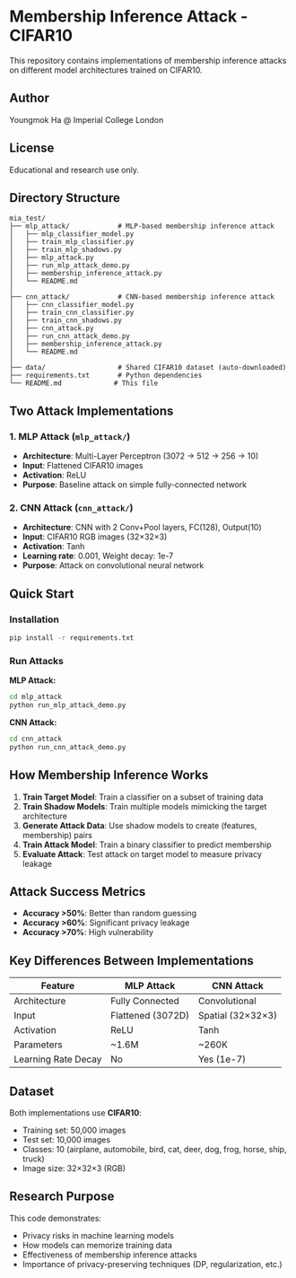 # Membership Inference Attack - CIFAR10

This repository contains implementations of membership inference attacks on different model architectures trained on CIFAR10.

## Author

Youngmok Ha @ Imperial College London

## License

Educational and research use only.

## Directory Structure

```
mia_test/
├── mlp_attack/            # MLP-based membership inference attack
│   ├── mlp_classifier_model.py
│   ├── train_mlp_classifier.py
│   ├── train_mlp_shadows.py
│   ├── mlp_attack.py
│   ├── run_mlp_attack_demo.py
│   ├── membership_inference_attack.py
│   └── README.md
│
├── cnn_attack/            # CNN-based membership inference attack
│   ├── cnn_classifier_model.py
│   ├── train_cnn_classifier.py
│   ├── train_cnn_shadows.py
│   ├── cnn_attack.py
│   ├── run_cnn_attack_demo.py
│   ├── membership_inference_attack.py
│   └── README.md
│
├── data/                  # Shared CIFAR10 dataset (auto-downloaded)
├── requirements.txt       # Python dependencies
└── README.md             # This file
```

## Two Attack Implementations

### 1. MLP Attack (`mlp_attack/`)
- **Architecture**: Multi-Layer Perceptron (3072 → 512 → 256 → 10)
- **Input**: Flattened CIFAR10 images
- **Activation**: ReLU
- **Purpose**: Baseline attack on simple fully-connected network

### 2. CNN Attack (`cnn_attack/`)
- **Architecture**: CNN with 2 Conv+Pool layers, FC(128), Output(10)
- **Input**: CIFAR10 RGB images (32×32×3)
- **Activation**: Tanh
- **Learning rate**: 0.001, Weight decay: 1e-7
- **Purpose**: Attack on convolutional neural network

## Quick Start

### Installation
```bash
pip install -r requirements.txt
```

### Run Attacks

**MLP Attack:**
```bash
cd mlp_attack
python run_mlp_attack_demo.py
```

**CNN Attack:**
```bash
cd cnn_attack
python run_cnn_attack_demo.py
```

## How Membership Inference Works

1. **Train Target Model**: Train a classifier on a subset of training data
2. **Train Shadow Models**: Train multiple models mimicking the target architecture
3. **Generate Attack Data**: Use shadow models to create (features, membership) pairs
4. **Train Attack Model**: Train a binary classifier to predict membership
5. **Evaluate Attack**: Test attack on target model to measure privacy leakage

## Attack Success Metrics

- **Accuracy >50%**: Better than random guessing
- **Accuracy >60%**: Significant privacy leakage
- **Accuracy >70%**: High vulnerability

## Key Differences Between Implementations

| Feature | MLP Attack | CNN Attack |
|---------|--------------|------------|
| Architecture | Fully Connected | Convolutional |
| Input | Flattened (3072D) | Spatial (32×32×3) |
| Activation | ReLU | Tanh |
| Parameters | ~1.6M | ~260K |
| Learning Rate Decay | No | Yes (1e-7) |

## Dataset

Both implementations use **CIFAR10**:
- Training set: 50,000 images
- Test set: 10,000 images
- Classes: 10 (airplane, automobile, bird, cat, deer, dog, frog, horse, ship, truck)
- Image size: 32×32×3 (RGB)

## Research Purpose

This code demonstrates:
- Privacy risks in machine learning models
- How models can memorize training data
- Effectiveness of membership inference attacks
- Importance of privacy-preserving techniques (DP, regularization, etc.)
